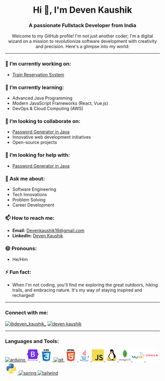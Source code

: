 <h1 align="center">Hi 👋, I'm Deven Kaushik</h1>
<h3 align="center">A passionate Fullstack Developer from India</h3>

<div align="center">
  <p>Welcome to my GitHub profile! I'm not just another coder; I'm a digital wizard on a mission to revolutionize software development with creativity and precision. Here's a glimpse into my world:</p>
</div>

---

### 🔭 I’m currently working on:
- [Train Reservation System](https://github.com/Devenkaushik/Train-Reservation-System.git)

### 🌱 I’m currently learning:
- Advanced Java Programming
- Modern JavaScript Frameworks (React, Vue.js)
- DevOps & Cloud Computing (AWS)

### 👯 I’m looking to collaborate on:
- [Password Generator in Java](https://github.com/Devenkaushik/password_generator_in_java.git)
- Innovative web development initiatives
- Open-source projects

### 🤝 I’m looking for help with:
- [Password Generator in Java](https://github.com/Devenkaushik/password_generator_in_java.git)

### 💬 Ask me about:
- Software Engineering
- Tech Innovations
- Problem Solving
- Career Development

### 📫 How to reach me:
- **Email:** Devenkaushik16@gmail.com
- **LinkedIn:** [Deven Kaushik](https://linkedin.com/in/deven-kaushik)

### 😄 Pronouns:
- He/Him

### ⚡ Fun fact:
- When I'm not coding, you'll find me exploring the great outdoors, hiking trails, and embracing nature. It's my way of staying inspired and recharged!

---

<h3 align="left">Connect with me:</h3>
<p align="left">
  <a href="https://twitter.com/@deven_kaushik_" target="blank"><img align="center" src="https://raw.githubusercontent.com/rahuldkjain/github-profile-readme-generator/master/src/images/icons/Social/twitter.svg" alt="@deven_kaushik_" height="30" width="40" /></a>
  <a href="https://linkedin.com/in/deven-kaushik" target="blank"><img align="center" src="https://raw.githubusercontent.com/rahuldkjain/github-profile-readme-generator/master/src/images/icons/Social/linked-in-alt.svg" alt="deven kaushik" height="30" width="40" /></a>
</p>

---

<h3 align="left">Languages and Tools:</h3>
<p align="left">
  <a href="https://www.arduino.cc/" target="_blank" rel="noreferrer"> <img src="https://cdn.worldvectorlogo.com/logos/arduino-1.svg" alt="arduino" width="40" height="40"/> </a> 
  <a href="https://getbootstrap.com" target="_blank" rel="noreferrer"> <img src="https://raw.githubusercontent.com/devicons/devicon/master/icons/bootstrap/bootstrap-plain-wordmark.svg" alt="bootstrap" width="40" height="40"/> </a> 
  <a href="https://www.w3schools.com/css/" target="_blank" rel="noreferrer"> <img src="https://raw.githubusercontent.com/devicons/devicon/master/icons/css3/css3-original-wordmark.svg" alt="css3" width="40" height="40"/> </a> 
  <a href="https://git-scm.com/" target="_blank" rel="noreferrer"> <img src="https://www.vectorlogo.zone/logos/git-scm/git-scm-icon.svg" alt="git" width="40" height="40"/> </a> 
  <a href="https://www.w3.org/html/" target="_blank" rel="noreferrer"> <img src="https://raw.githubusercontent.com/devicons/devicon/master/icons/html5/html5-original-wordmark.svg" alt="html5" width="40" height="40"/> </a> 
  <a href="https://www.java.com" target="_blank" rel="noreferrer"> <img src="https://raw.githubusercontent.com/devicons/devicon/master/icons/java/java-original.svg" alt="java" width="40" height="40"/> </a> 
  <a href="https://developer.mozilla.org/en-US/docs/Web/JavaScript" target="_blank" rel="noreferrer"> <img src="https://raw.githubusercontent.com/devicons/devicon/master/icons/javascript/javascript-original.svg" alt="javascript" width="40" height="40"/> </a> 
  <a href="https://www.linux.org/" target="_blank" rel="noreferrer"> <img src="https://raw.githubusercontent.com/devicons/devicon/master/icons/linux/linux-original.svg" alt="linux" width="40" height="40"/> </a> 
  <a href="https://www.mongodb.com/" target="_blank" rel="noreferrer"> <img src="https://raw.githubusercontent.com/devicons/devicon/master/icons/mongodb/mongodb-original-wordmark.svg" alt="mongodb" width="40" height="40"/> </a> 
  <a href="https://www.mysql.com/" target="_blank" rel="noreferrer"> <img src="https://raw.githubusercontent.com/devicons/devicon/master/icons/mysql/mysql-original-wordmark.svg" alt="mysql" width="40" height="40"/> </a> 
  <a href="https://www.oracle.com/" target="_blank" rel="noreferrer"> <img src="https://raw.githubusercontent.com/devicons/devicon/master/icons/oracle/oracle-original.svg" alt="oracle" width="40" height="40"/> </a> 
  <a href="https://www.python.org" target="_blank" rel="noreferrer"> <img src="https://raw.githubusercontent.com/devicons/devicon/master/icons/python/python-original.svg" alt="python" width="40" height="40"/> </a> 
  <a href="https://spring.io/" target="_blank" rel="noreferrer"> <img src="https://www.vectorlogo.zone/logos/springio/springio-icon.svg" alt="spring" width="40" height="40"/> </a> 
  <a href="https://tailwindcss.com/" target="_blank" rel="noreferrer"> <img src="https://www.vectorlogo.zone/logos/tailwindcss/tailwindcss-icon.svg" alt="tailwind" width="40" height="40"/> </a> 
</p>
